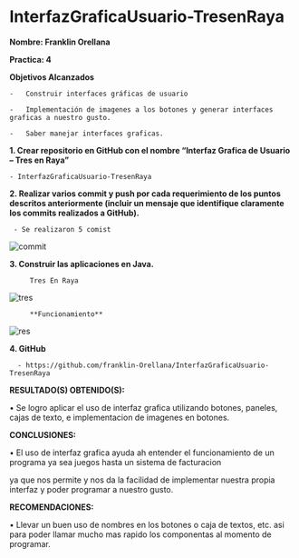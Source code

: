 # InterfazGraficaUsuario-TresenRaya

**Nombre: Franklin Orellana**

**Practica: 4**

**Objetivos Alcanzados**

    -	Construir interfaces gráficas de usuario
  
    -	Implementación de imagenes a los botones y generar interfaces graficas a nuestro gusto.

    -	Saber manejar interfaces graficas.
    
    
**1. Crear repositorio en GitHub con el nombre “Interfaz Grafica de Usuario – Tres en Raya”**

  
    - InterfazGraficaUsuario-TresenRaya
    
    
**2. Realizar varios commit y push por cada requerimiento de los puntos descritos anteriormente (incluir un mensaje que identifique claramente los commits realizados a GitHub).**

     - Se realizaron 5 comist 
     
![commit](https://user-images.githubusercontent.com/49034691/57351099-444b6b00-7126-11e9-8930-05c846811b68.png)

     
**3. Construir las aplicaciones en Java.**

         Tres En Raya
         
![tres](https://user-images.githubusercontent.com/49034691/57351025-f9315800-7125-11e9-8454-81996dd3e020.png)
         
         **Funcionamiento**
         
![res](https://user-images.githubusercontent.com/49034691/57351060-23831580-7126-11e9-9509-20a4bf109819.png)

**4. GitHub**
 
      -	https://github.com/franklin-Orellana/InterfazGraficaUsuario-TresenRaya
      
**RESULTADO(S) OBTENIDO(S):**

•	Se logro aplicar el uso de interfaz grafica utilizando botones, paneles, cajas de texto, e implementacion de imagenes en botones.

**CONCLUSIONES:**

•	El uso de interfaz grafica ayuda ah entender el funcionamiento de un programa ya sea juegos hasta un sistema de facturacion

ya que nos permite y nos da la facilidad de implementar nuestra propia interfaz y poder programar a nuestro gusto.

**RECOMENDACIONES:**

•	Llevar un buen uso de nombres en los botones o caja de textos, etc. asi para poder llamar mucho mas rapido los componentas al momento de programar.



